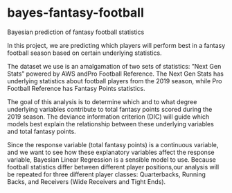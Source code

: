 # bayes-fantasy-football
Bayesian prediction of fantasy football statistics 

In this project, we are predicting which players will perform best in a fantasy football season based on certain underlying statistics.  

The dataset we use is an amalgamation of two sets of statistics:  ”Next Gen Stats” powered by AWS andPro Football Reference. The Next Gen Stats has underlying statistics about football players from the 2019 season, while Pro Football Reference has Fantasy Points statistics.

The  goal  of  this  analysis  is  to  determine  which  and  to  what  degree  underlying  variables contribute to total fantasy points scored during the 2019 season. The deviance information criterion (DIC) will guide which models best explain the relationship between these underlying variables and total fantasy points.

Since the response variable (total fantasy points) is a continuous variable, and we want to see how these explanatory variables affect the response variable, Bayesian Linear Regression is a sensible model to use. Because football statistics differ between different player positions,our analysis will be repeated for three different player classes:  Quarterbacks, Running Backs, and Receivers (Wide Receivers and Tight Ends).
